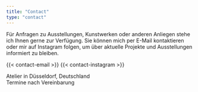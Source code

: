 ```yaml
---
title: "Contact"
type: "contact"
---
```


Für Anfragen zu Ausstellungen, Kunstwerken oder anderen Anliegen stehe ich Ihnen gerne zur Verfügung. Sie können mich per E-Mail kontaktieren oder mir auf Instagram folgen, um über aktuelle Projekte und Ausstellungen informiert zu bleiben.

{{< contact-email >}}
{{< contact-instagram >}}

Atelier in Düsseldorf, Deutschland  
Termine nach Vereinbarung
